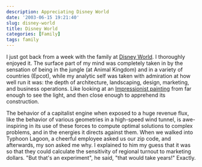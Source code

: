 ```yaml
---
description: Appreciating Disney World
date: '2003-06-15 19:21:40'
slug: disney-world
title: Disney World
categories: [Family]
tags: family
---
```


I just got back from a week with the family at [Disney World](http://www.disneyworld.com/). I thoroughly enjoyed it. The surface part of my mind was completely taken in by the sensation of being in the jungle (at Animal Kingdom) and in a variety of countries (Epcot), while my analytic self was taken with admiration at how well run it was: the depth of architecture, landscaping, design, marketing, and business operations. Like looking at an [Impressionist painting](http://www.ibiblio.org/wm/paint/glo/impressionism/) from far enough to see the light, and then close enough to apprehend its construction.

The behavior of a capitalist engine when exposed to a huge revenue flux, like the behavior of various geometries in a high-speed wind tunnel, is awe-inspiring in its use of these forces to compute optimal solutions to complex problems, and in the energies it directs against them. When we walked into Typhoon Lagoon, a cheerful employee asked us our zip code, and afterwards, my son asked me why. I explained to him my guess that it was so that they could calculate the sensitivity of regional turnout to marketing dollars. "But that's an experiment", he said, "that would take years!" Exactly.
